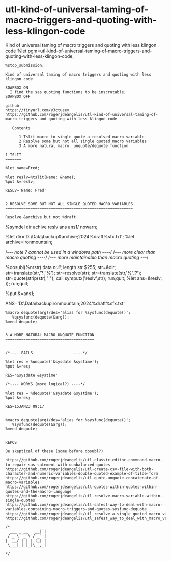 # utl-kind-of-universal-taming-of-macro-triggers-and-quoting-with-less-klingon-code
Kind of universal taming of macro triggers and quoting with less klingon code
    %let pgm=utl-kind-of-universal-taming-of-macro-triggers-and-quoting-with-less-klingon-code;

    %stop_submission;

    Kind of universal taming of macro triggers and quoting with less klingon code

    SOAPBOX ON
      I find the sas quoting functions to be inscrutable;
    SOAPBOX OFF

    github
    https://tinyurl.com/y3ctueey
    https://github.com/rogerjdeangelis/utl-kind-of-universal-taming-of-macro-triggers-and-quoting-with-less-klingon-code

       Contents

          1 Tslit macro to single quote a resolved macro variable
          2 Resolve some but not all single quoted macro variables
          3 A more natural macro  unquote/dequote function

    1 TSLIT
    =======

    %let name=Fred;

    %let reslv=%tslit(Name: &name);
    %put &=reslv;

    RESLV='Name: Fred'


    2 RESOLVE SOME BUT NOT ALL SINGLE QUOTED MACRO VARIABLES
    ========================================================

    Resolve &archive but not %draft

%symdel dir achive reslv ans ans1/ nowarn;

%let dir='D:\Data\backup&archive;2024%draft%sfx.txt';
%let archive=ironmountain;

/*--- note ? cannot be used in a windows path ----*/
/*--- more clear than macro quoting           ----*/
/*--- more maintainable than macro quoting    ---*/

%dosubl(%nrstr(
    data _null_;
       length str $255;
       str=&dir;
       str=translate(str,'?','%');
       str=resolve(str);
       str=translate(str,'%','?');
       str=quote(strip(str),"'");
       call symputx('reslv',str);
    run;quit;
    %let ans=&reslv;
));
run;quit;

%put &=ans1;

ANS='D:\Data\backupironmountain;2024%draft%sfx.txt'





    %macro dequote(arg)/des='alias for %sysfunc(dequote()';
       %qsysfunc(dequote(&arg));
    %mend dequote;


    3 A MORE NATURAL MACRO UNQUOTE FUNCTION
    =======================================


    /*---- FAILS                  ----*/

    %let res = %unquote('&sysdate &systime');
    %put &=res;

    RES='&sysdate &systime'

    /*---- WORKS (more logical?) ----*/

    %let res = %dequote('&sysdate &systime');
    %put &=res;

    RES=15JAN23 09:17


    %macro dequote(arg)/des='alias for %sysfunc(dequote()';
       %sysfunc(dequote(&arg));
    %mend dequote;


    REPOS

    Be skeptical of these (some before dosubl?)

    https://github.com/rogerjdeangelis/utl-classic-editor-commnand-macro-to-repair-sas-satement-with-uunbalanced-quotes
    https://github.com/rogerjdeangelis/utl-create-csv-file-with-both-character-and-numeric-variables-double-quoted-example-of-tilde-form
    https://github.com/rogerjdeangelis/utl-quote-unquote-concatenate-of-macro-variables
    https://github.com/rogerjdeangelis/utl-quotes-within-quotes-within-quotes-and-the-macro-language
    https://github.com/rogerjdeangelis/utl-resolve-macro-variable-within-single-quotes
    https://github.com/rogerjdeangelis/utl-safest-way-to-deal-with-macro-variables-containing-macro-triggers-and-quotes-sysfunc-dequote
    https://github.com/rogerjdeangelis/utl_resolve_a_single_quoted_macro_variable
    https://github.com/rogerjdeangelis/utl_safest_way_to_deal_with_macro_variables_containing_macro_triggers_and_quotes

    /*              _
      ___ _ __   __| |
     / _ \ `_ \ / _` |
    |  __/ | | | (_| |
     \___|_| |_|\__,_|

    */
